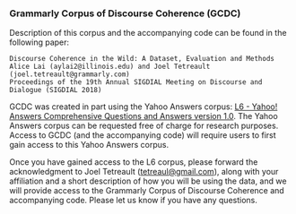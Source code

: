 ### Grammarly Corpus of Discourse Coherence (GCDC)

Description of this corpus and the accompanying code can be found in the following paper: 

    Discourse Coherence in the Wild: A Dataset, Evaluation and Methods
    Alice Lai (aylai2@illinois.edu) and Joel Tetreault (joel.tetreault@grammarly.com)
    Proceedings of the 19th Annual SIGDIAL Meeting on Discourse and Dialogue (SIGDIAL 2018)
    
GCDC was created in part using the Yahoo Answers corpus: <a href="https://webscope.sandbox.yahoo.com/catalog.php?datatype=l">L6 - Yahoo! Answers Comprehensive Questions and Answers version 1.0</a>. The Yahoo Answers corpus can be requested free of charge for research purposes. Access to GCDC (and the accompanying code) will require users to first gain access to this Yahoo Answers corpus.

Once you have gained access to the L6 corpus, please forward the acknowledgment to Joel Tetreault (tetreaul@gmail.com), along with your affiliation and a short description of how you will be using the data, and we will provide access to the Grammarly Corpus of Discourse Coherence and accompanying code. Please let us know if you have any questions.
